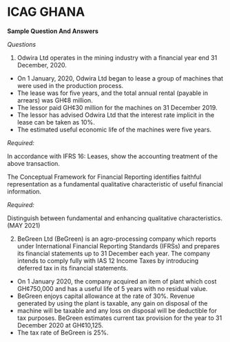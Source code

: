 # ICAG GHANA
**Sample Question And Answers**

*Questions*
1. Odwira Ltd operates in the mining industry with a financial year end 31 December, 2020.
  *  On 1 January, 2020, Odwira Ltd began to lease a group of machines that were used in the production process.
  * The lease was for five years, and the total annual rental (payable in arrears) was GH¢8 million.
  * The lessor paid GH¢30 million for the machines on 31 December 2019.
  * The lessor has advised Odwira Ltd that the interest rate implicit in the lease can be taken as 10%.
  * The estimated useful economic life of the machines were five years.

*Required:*

In accordance with IFRS 16: Leases, show the accounting treatment of the above transaction.

The Conceptual Framework for Financial Reporting identifies faithful representation as a fundamental qualitative characteristic of useful financial information.

*Required:*

Distinguish between fundamental and enhancing qualitative characteristics.		(MAY 2021)

2. BeGreen Ltd (BeGreen) is an agro-processing company which reports under International Financial Reporting Standards (IFRSs) and prepares its financial statements up to 31 December each year. The company intends to comply fully with IAS 12 Income Taxes by introducing deferred tax in its financial statements. 

- On 1 January 2020, the company acquired an item of plant which cost GH¢750,000 and has a useful life of 5 years with no residual value. 
- BeGreen enjoys capital allowance at the rate of 30%. Revenue generated by using the plant is taxable, any gain on disposal of the
- machine will be taxable and any loss on disposal will be deductible for tax purposes. BeGreen estimates current tax provision for the year to 31 December 2020 at GH¢10,125.
- The tax rate of BeGreen is 25%.

